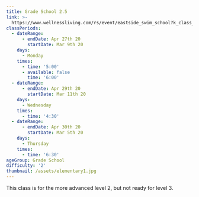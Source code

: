 ```yaml
---
title: Grade School 2.5
link: >-
  https://www.wellnessliving.com/rs/event/eastside_swim_school?k_class_tab=18048&uid=0&id_class_tab=2
classPeriods:
  - dateRange:
      - endDate: Apr 27th 20
        startDate: Mar 9th 20
    days:
      - Monday
    times:
      - time: '5:00'
      - available: false
        time: '6:00'
  - dateRange:
      - endDate: Apr 29th 20
        startDate: Mar 11th 20
    days:
      - Wednesday
    times:
      - time: '4:30'
  - dateRange:
      - endDate: Apr 30th 20
        startDate: Mar 5th 20
    days:
      - Thursday
    times:
      - time: '6:30'
ageGroup: Grade School
difficulty: '2'
thumbnail: /assets/elementary1.jpg
---
```

This class is for the more advanced level 2, but not ready for level 3.
